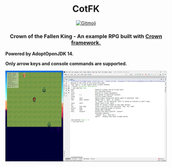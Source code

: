<h1 align="center">CotFK</h1>

<p align="center">
    <a href="https://gitmoji.carloscuesta.me">
        <img src="https://img.shields.io/badge/gitmoji-%20😜%20😍-FFDD67.svg?style=flat-square"
             alt="Gitmoji">
    </a>
</p>

<h3 align="center">Crown of the Fallen King - An example RPG built with <a href="https://github.com/F1uctus/crown-framework">Crown framework.</a></h3>

**Powered by AdoptOpenJDK 14.**

**Only arrow keys and console commands are supported.**

![](screenshots/1.png)

